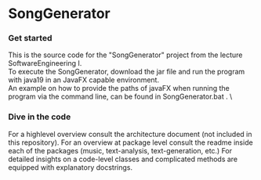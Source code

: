 # SongGenerator

### Get started

This is the source code for the "SongGenerator" project from the lecture SoftwareEngineering I. \
To execute the SongGenerator, download the jar file and run the program with java19 in an JavaFX capable environment. \
An example on how to provide the paths of javaFX when running the program via the command line, can be found in SongGenerator.bat . \

### Dive in the code
For a highlevel overview consult the architecture document (not included in this repository). 
For an overview at package level consult the readme inside each of the packages (music, text-analysis, text-generation, etc.)
For detailed insights on a code-level classes and complicated methods are equipped with explanatory docstrings.
